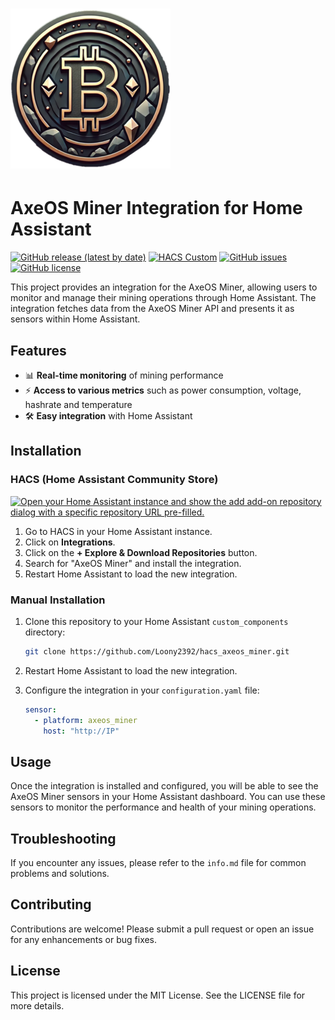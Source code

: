 # ![AxeOS Miner](logo_256x256.png) 

# AxeOS Miner Integration for Home Assistant

[![GitHub release (latest by date)](https://img.shields.io/github/v/release/Loony2392/hacs_axeos_miner)](https://github.com/Loony2392/hacs_axeos_miner/releases)
[![HACS Custom](https://img.shields.io/badge/HACS-Custom-orange.svg)](https://hacs.xyz/)
[![GitHub issues](https://img.shields.io/github/issues/Loony2392/hacs_axeos_miner)](https://github.com/Loony2392/hacs_axeos_miner/issues)
[![GitHub license](https://img.shields.io/github/license/Loony2392/hacs_axeos_miner)](https://github.com/Loony2392/hacs_axeos_miner/blob/main/LICENSE)

This project provides an integration for the AxeOS Miner, allowing users to monitor and manage their mining operations through Home Assistant. The integration fetches data from the AxeOS Miner API and presents it as sensors within Home Assistant.

## Features

- 📊 **Real-time monitoring** of mining performance
- ⚡ **Access to various metrics** such as power consumption, voltage, hashrate and temperature
- 🛠️ **Easy integration** with Home Assistant

## Installation

### HACS (Home Assistant Community Store)

[![Open your Home Assistant instance and show the add add-on repository dialog with a specific repository URL pre-filled.](https://my.home-assistant.io/badges/hacs_repository.svg)](https://my.home-assistant.io/redirect/hacs_repository/?owner=Loony2392&repository=hacs_axeos_miner&category=integration)

1. Go to HACS in your Home Assistant instance.
2. Click on **Integrations**.
3. Click on the **+ Explore & Download Repositories** button.
4. Search for "AxeOS Miner" and install the integration.
5. Restart Home Assistant to load the new integration.

### Manual Installation

1. Clone this repository to your Home Assistant `custom_components` directory:
   ```sh
   git clone https://github.com/Loony2392/hacs_axeos_miner.git
   ```

2. Restart Home Assistant to load the new integration.

3. Configure the integration in your `configuration.yaml` file:
   ```yaml
   sensor:
     - platform: axeos_miner
       host: "http://IP"
   ```

## Usage

Once the integration is installed and configured, you will be able to see the AxeOS Miner sensors in your Home Assistant dashboard. You can use these sensors to monitor the performance and health of your mining operations.

## Troubleshooting

If you encounter any issues, please refer to the `info.md` file for common problems and solutions.

## Contributing

Contributions are welcome! Please submit a pull request or open an issue for any enhancements or bug fixes.

## License

This project is licensed under the MIT License. See the LICENSE file for more details.
